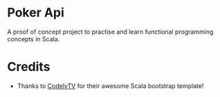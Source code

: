 # Poker Api
A proof of concept project to practise and learn functional programming concepts in Scala.


# Credits
- Thanks to [CodelyTV](http://codely.tv/) for their awesome Scala bootstrap template!

